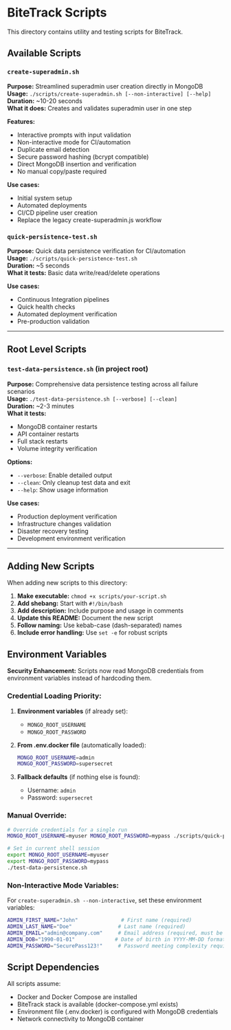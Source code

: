 # BiteTrack Scripts

This directory contains utility and testing scripts for BiteTrack.

## Available Scripts

### `create-superadmin.sh`
**Purpose:** Streamlined superadmin user creation directly in MongoDB  
**Usage:** `./scripts/create-superadmin.sh [--non-interactive] [--help]`  
**Duration:** ~10-20 seconds  
**What it does:** Creates and validates superadmin user in one step

**Features:**
- Interactive prompts with input validation
- Non-interactive mode for CI/automation
- Duplicate email detection
- Secure password hashing (bcrypt compatible)
- Direct MongoDB insertion and verification
- No manual copy/paste required

**Use cases:**
- Initial system setup
- Automated deployments
- CI/CD pipeline user creation
- Replace the legacy create-superadmin.js workflow

### `quick-persistence-test.sh`
**Purpose:** Quick data persistence verification for CI/automation  
**Usage:** `./scripts/quick-persistence-test.sh`  
**Duration:** ~5 seconds  
**What it tests:** Basic data write/read/delete operations

**Use cases:**
- Continuous Integration pipelines
- Quick health checks
- Automated deployment verification
- Pre-production validation

---

## Root Level Scripts

### `test-data-persistence.sh` (in project root)
**Purpose:** Comprehensive data persistence testing across all failure scenarios  
**Usage:** `./test-data-persistence.sh [--verbose] [--clean]`  
**Duration:** ~2-3 minutes  
**What it tests:** 
- MongoDB container restarts
- API container restarts  
- Full stack restarts
- Volume integrity verification

**Options:**
- `--verbose`: Enable detailed output
- `--clean`: Only cleanup test data and exit
- `--help`: Show usage information

**Use cases:**
- Production deployment verification
- Infrastructure changes validation
- Disaster recovery testing
- Development environment verification

---

## Adding New Scripts

When adding new scripts to this directory:

1. **Make executable:** `chmod +x scripts/your-script.sh`
2. **Add shebang:** Start with `#!/bin/bash`
3. **Add description:** Include purpose and usage in comments
4. **Update this README:** Document the new script
5. **Follow naming:** Use kebab-case (dash-separated) names
6. **Include error handling:** Use `set -e` for robust scripts

## Environment Variables

**Security Enhancement:** Scripts now read MongoDB credentials from environment variables instead of hardcoding them.

### Credential Loading Priority:
1. **Environment variables** (if already set):
   - `MONGO_ROOT_USERNAME`
   - `MONGO_ROOT_PASSWORD`

2. **From .env.docker file** (automatically loaded):
   ```bash
   MONGO_ROOT_USERNAME=admin
   MONGO_ROOT_PASSWORD=supersecret
   ```

3. **Fallback defaults** (if nothing else is found):
   - Username: `admin`
   - Password: `supersecret`

### Manual Override:
```bash
# Override credentials for a single run
MONGO_ROOT_USERNAME=myuser MONGO_ROOT_PASSWORD=mypass ./scripts/quick-persistence-test.sh

# Set in current shell session
export MONGO_ROOT_USERNAME=myuser
export MONGO_ROOT_PASSWORD=mypass
./test-data-persistence.sh
```

### Non-Interactive Mode Variables:
For `create-superadmin.sh --non-interactive`, set these environment variables:
```bash
ADMIN_FIRST_NAME="John"              # First name (required)
ADMIN_LAST_NAME="Doe"               # Last name (required)
ADMIN_EMAIL="admin@company.com"     # Email address (required, must be unique)
ADMIN_DOB="1990-01-01"             # Date of birth in YYYY-MM-DD format (required)
ADMIN_PASSWORD="SecurePass123!"     # Password meeting complexity requirements (required)
```

## Script Dependencies

All scripts assume:
- Docker and Docker Compose are installed
- BiteTrack stack is available (docker-compose.yml exists)
- Environment file (.env.docker) is configured with MongoDB credentials
- Network connectivity to MongoDB container
